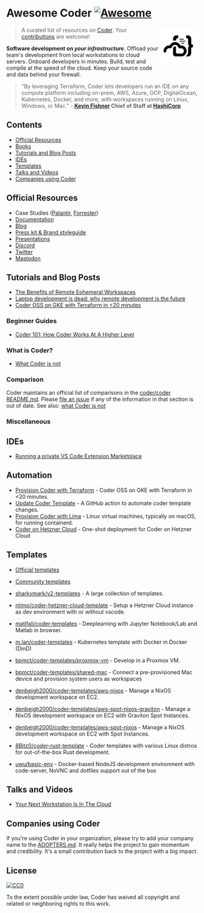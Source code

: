 # Awesome Coder [![Awesome](https://cdn.rawgit.com/sindresorhus/awesome/d7305f38d29fed78fa85652e3a63e154dd8e8829/media/badge.svg)](https://github.com/sindresorhus/awesome)

> A curated list of resources on [Coder](https://www.coder.com/).
[<img src="https://github.com/coder/presskit/raw/main/logos/coder%20logo%20white%20square.png?raw=true" align="right" width="100">](https://coder.com)
Your [contributions](https://github.com/coder/awesome-coder/blob/main/CONTRIBUTING.md) are welcome!

**Software development on _your infrastructure_**. Offload your team's development from local workstations to cloud servers. Onboard developers in minutes. Build, test and compile at the speed of the cloud. Keep your source code and data behind your firewall.

> "By leveraging Terraform, Coder lets developers run an IDE on any compute platform including on-prem, AWS, Azure, GCP, DigitalOcean, Kubernetes, Docker, and more, with workspaces running on Linux, Windows, or Mac." - **[Kevin Fishner](https://www.linkedin.com/in/kevinfishner) Chief of Staff at [HashiCorp](https://hashicorp.com/)**


## Contents

* [Official Resources](#official-resources)
* [Books](#books)
* [Tutorials and Blog Posts](#tutorials-and-blog-posts)
* [IDEs](#ides)
* [Templates](#templates)
* [Talks and Videos](#talks-and-videos)
* [Companies using Coder](#companies-using-coder)

## Official Resources

- Case Studies ([Palantir](https://blog.palantir.com/the-benefits-of-remote-ephemeral-workspaces-1a1251ed6e53), [Forrester](https://coder.com/forrester?utm_source=github.com/coder/awesome-coder&utm_medium=github&utm_campaign=readme.md)) 
- [Documentation](https://coder.com/docs/coder-oss/latest?utm_source=github.com/coder/awesome-coder&utm_medium=github&utm_campaign=readme.md)
- [Blog](https://coder.com/blog?utm_source=github.com/coder/awesome-coder&utm_medium=github&utm_campaign=readme.md)
- [Press kit & Brand styleguide](https://github.com/coder/presskit)
- [Presentations](https://github.com/coder/presentations)
- [Discord](https://coder.com/chat?utm_source=github.com/coder/awesome-coder&utm_medium=github&utm_campaign=readme.md)
- [Twitter](https://twitter.com/CoderHQ)
- [Mastodon](https://fosstodon.org/web/@coderhq)

<!-- ## Books -->

## Tutorials and Blog Posts

- [The Benefits of Remote Ephemeral Workspaces](https://blog.palantir.com/the-benefits-of-remote-ephemeral-workspaces-1a1251ed6e53)
- [Laptop development is dead: why remote development is the future](https://medium.com/@elliotgraebert/laptop-development-is-dead-why-remote-development-is-the-future-f92ce103fd13)
- [Coder OSS on GKE with Terraform in <20 minutes](https://github.com/ElliotG/coder-oss-gke-tf)

### Beginner Guides

- [Coder 101: How Coder Works At A Higher Level](https://coder.com/blog/coder-101-how-coder-works-at-a-higher-level?utm_source=github.com/coder/awesome-coder&utm_medium=github&utm_campaign=readme.md)

### What is Coder?

- [What Coder is not](https://coder.com/docs/coder-oss/latest/index#what-coder-is-not?utm_source=github.com/coder/awesome-coder&utm_medium=github&utm_campaign=readme.md)

<!-- ### AWS  -->

<!-- ### Azure -->

<!-- ### DigitalOcean -->

<!-- ### Google Cloud -->

<!-- ### ARM -->

<!-- ### macOS -->

### Comparison

Coder maintains an official list of comparisons in the [coder/coder README.md](https://github.com/coder/coder#comparison). Please [file an issue](https://github.com/coder/coder/issues/new) if any of the information in that section is out of date. See also: [what Coder is not](https://coder.com/docs/coder-oss/latest/index#what-coder-is-not?utm_source=github.com/coder/awesome-coder&utm_medium=github&utm_campaign=readme.md)

### Miscellaneous

## IDEs

- [Running a private VS Code Extension Marketplace](https://coder.com/blog/running-a-private-vs-code-extension-marketplace)

## Automation

- [Provision Coder with Terraform](https://github.com/ElliotG/coder-oss-tf) - Coder OSS on GKE with Terraform in <20 minutes.
- [Update Coder Template](https://github.com/marketplace/actions/update-coder-template) - A GitHub action to automate coder template changes.
- [Provision Coder with Lima](https://github.com/coder/coder/tree/main/examples/lima) - Linux virtual machines, typically on macOS, for running containerd.
- [Coder on Hetzner Cloud](https://github.com/tmsmr/coder-hcloud) - One-shot deployment for Coder on Hetzner Cloud

## Templates

- [Official templates](https://github.com/coder/coder/tree/main/examples/templates)
- [Community templates](https://github.com/coder/coder/blob/main/examples/templates/community-templates.md)

- [sharkymark/v2-templates](https://github.com/sharkymark/v2-templates) - A large collection of templates.
- [ntimo/coder-hetzner-cloud-template](https://github.com/ntimo/coder-hetzner-cloud-template) - Setup a Hetzner Cloud instance as dev environment with or without vscode.
- [matifali/coder-templates](https://github.com/matifali/coder-templates) - Deeplearning with Jupyter Notebook/Lab and Matlab in browser. 
- [m.lan/coder-templates](https://gitlab.com/m.lan/coder-templates) - Kubernetes template with Docker in Docker (DinD)
- [bpmct/coder-templates/proxmox-vm](https://github.com/bpmct/coder-templates/tree/main/proxmox-vm) - Develop in a Proxmox VM.
- [bpmct/coder-templates/shared-mac](https://github.com/bpmct/coder-templates/tree/main/shared-mac) - Connect a pre-provisioned Mac device and provision system users as workspaces
- [denbeigh2000/coder-templates/aws-nixos](https://github.com/denbeigh2000/coder-templates/tree/master/aws-nixos) - Manage a NixOS development workspace on EC2.
- [denbeigh2000/coder-templates/aws-spot-nixos-graviton](https://github.com/denbeigh2000/coder-templates/tree/master/aws-spot-nixos-graviton) - Manage a NixOS development workspace on EC2 with Graviton Spot Instances.
- [denbeigh2000/coder-templates/aws-spot-nixos](https://github.com/denbeigh2000/coder-templates/tree/master/aws-spot-nixos) - Manage a NixOS development workspace on EC2 with Spot Instances.
- [8Bitz0/coder-rust-template](https://gitlab.com/8Bitz0/coder-rust-template) - Coder templates with various Linux distros for out-of-the-box Rust development.
- [uwu/basic-env](https://github.com/uwu/basic-env) - Docker-based NodeJS development environment with code-server, NoVNC and dotfiles support out of the box

## Talks and Videos

- [Your Next Workstation Is In The Cloud](https://www.youtube.com/watch?v=C4fQvIHCVzw&t=748s)

## Companies using Coder

If you're using Coder in your organization, please try to add your company name to the [ADOPTERS.md](https://github.com/coder/coder/blob/main/ADOPTERS.md). It really helps the project to gain momentum and credibility. It's a small contribution back to the project with a big impact.


## License

[![CC0](http://mirrors.creativecommons.org/presskit/buttons/88x31/svg/cc-zero.svg)](https://creativecommons.org/publicdomain/zero/1.0/)

To the extent possible under law, Coder has waived all copyright and related or neighboring rights to this work.

